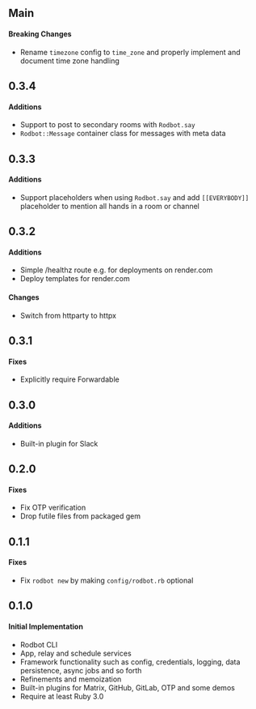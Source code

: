 ## Main

#### Breaking Changes
* Rename `timezone` config to `time_zone` and properly implement and document
  time zone handling

## 0.3.4

#### Additions
* Support to post to secondary rooms with `Rodbot.say`
* `Rodbot::Message` container class for messages with meta data

## 0.3.3

#### Additions
* Support placeholders when using `Rodbot.say` and add `[[EVERYBODY]]`
  placeholder to mention all hands in a room or channel

## 0.3.2

#### Additions
* Simple /healthz route e.g. for deployments on render.com
* Deploy templates for render.com

#### Changes
* Switch from httparty to httpx

## 0.3.1

#### Fixes
* Explicitly require Forwardable

## 0.3.0

#### Additions
* Built-in plugin for Slack

## 0.2.0

#### Fixes
* Fix OTP verification
* Drop futile files from packaged gem

## 0.1.1

#### Fixes
* Fix `rodbot new` by making `config/rodbot.rb` optional

## 0.1.0

#### Initial Implementation
* Rodbot CLI
* App, relay and schedule services
* Framework functionality such as config, credentials, logging, data
  persistence, async jobs and so forth
* Refinements and memoization
* Built-in plugins for Matrix, GitHub, GitLab, OTP and some demos
* Require at least Ruby 3.0
